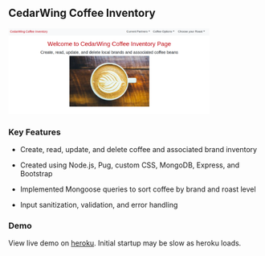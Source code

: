 ## CedarWing Coffee Inventory

<div>
<img src="/CoffeeInventoryApp.png" alt="CedarWing" width="400">
</div>

### Key Features

* Create, read, update, and delete coffee and associated brand inventory

* Created using Node.js, Pug, custom CSS, MongoDB, Express, and Bootstrap

* Implemented Mongoose queries to sort coffee by brand and roast level

* Input sanitization, validation, and error handling

### Demo
View live demo on [heroku](https://cedarwing.herokuapp.com/). Initial startup may be slow as heroku loads.
